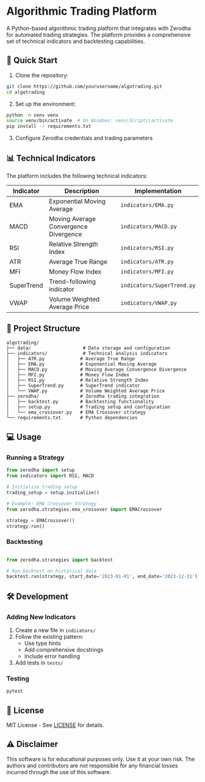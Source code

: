  # Algorithmic Trading Platform

A Python-based algorithmic trading platform that integrates with Zerodha for automated trading strategies. The platform provides a comprehensive set of technical indicators and backtesting capabilities.

## 🚀 Quick Start

1. Clone the repository:
```bash
git clone https://github.com/yourusername/algotrading.git
cd algotrading
```

2. Set up the environment:
```bash
python -m venv venv
source venv/bin/activate  # On Windows: venv\Scripts\activate
pip install -r requirements.txt
```

3. Configure Zerodha credentials and trading parameters

## 📊 Technical Indicators

The platform includes the following technical indicators:

| Indicator | Description | Implementation |
|-----------|-------------|----------------|
| EMA | Exponential Moving Average | `indicators/EMA.py` |
| MACD | Moving Average Convergence Divergence | `indicators/MACD.py` |
| RSI | Relative Strength Index | `indicators/RSI.py` |
| ATR | Average True Range | `indicators/ATR.py` |
| MFI | Money Flow Index | `indicators/MFI.py` |
| SuperTrend | Trend-following indicator | `indicators/SuperTrend.py` |
| VWAP | Volume Weighted Average Price | `indicators/VWAP.py` |

## 📁 Project Structure

```
algotrading/
├── data/                   # Data storage and configuration
├── indicators/             # Technical analysis indicators
│   ├── ATR.py             # Average True Range
│   ├── EMA.py             # Exponential Moving Average
│   ├── MACD.py            # Moving Average Convergence Divergence
│   ├── MFI.py             # Money Flow Index
│   ├── RSI.py             # Relative Strength Index
│   ├── SuperTrend.py      # SuperTrend indicator
│   └── VWAP.py            # Volume Weighted Average Price
├── zerodha/               # Zerodha trading integration
│   ├── backtest.py        # Backtesting functionality
│   ├── setup.py           # Trading setup and configuration
│   └── ema_crossover.py   # EMA Crossover strategy
└── requirements.txt       # Python dependencies
```

## 💻 Usage

### Running a Strategy

```python
from zerodha import setup
from indicators import RSI, MACD

# Initialize trading setup
trading_setup = setup.initialize()

# Example: EMA Crossover Strategy
from zerodha.strategies.ema_crossover import EMACrossover

strategy = EMACrossover()
strategy.run()
```

### Backtesting

```python

from zerodha.strategies import backtest

# Run backtest on historical data
backtest.run(strategy, start_date='2023-01-01', end_date='2023-12-31')
```

## 🛠 Development

### Adding New Indicators
1. Create a new file in `indicators/`
2. Follow the existing pattern:
   - Use type hints
   - Add comprehensive docstrings
   - Include error handling
3. Add tests in `tests/`

### Testing
```bash
pytest
```

## 📝 License

MIT License - See [LICENSE](LICENSE) for details.

## ⚠️ Disclaimer

This software is for educational purposes only. Use it at your own risk. The authors and contributors are not responsible for any financial losses incurred through the use of this software.